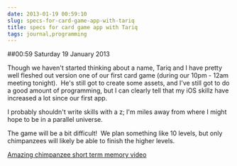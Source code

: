 ```yaml
---
date: 2013-01-19 00:59:10
slug: specs-for-card-game-app-with-tariq
title: specs for card game app with Tariq
tags: journal,programming
---
```


##00:59 Saturday 19 January 2013

Though we haven't started thinking about a name, Tariq and I have pretty well fleshed out version one of our first card game (during our 10pm - 12am meeting tonight).  He's still got to create some assets, and I've still got to do a good amount of programming, but I can clearly tell that my iOS skillz have increased a lot since our first app.

I probably shouldn't write skills with a z; I'm miles away from where I might hope to be in a parallel universe.

The game will be a bit difficult!  We plan something like 10 levels, but only chimpanzees will likely be able to finish the higher levels.

[Amazing chimpanzee short term memory video](http://www.youtube.com/watch?v=ravykEih1rE)
